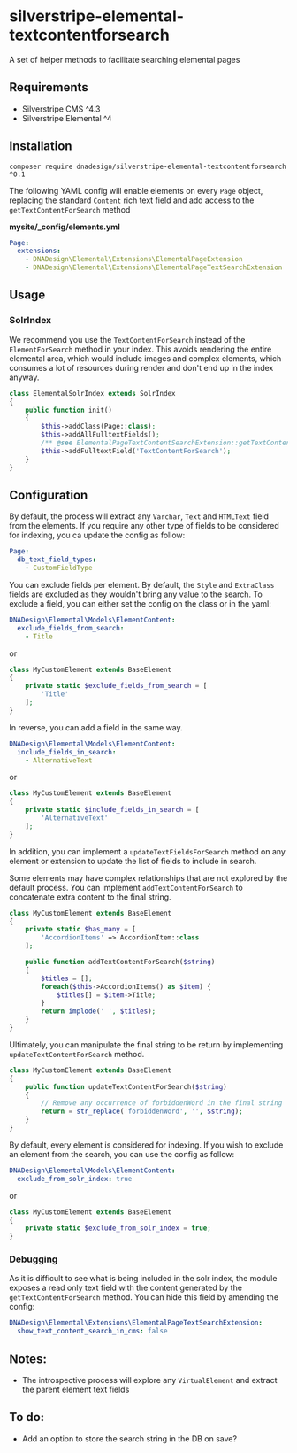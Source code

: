 # silverstripe-elemental-textcontentforsearch
A set of helper methods to facilitate searching elemental pages

## Requirements

* Silverstripe CMS ^4.3
* Silverstripe Elemental ^4

## Installation

```
composer require dnadesign/silverstripe-elemental-textcontentforsearch ^0.1
```

The following YAML config will enable elements on every `Page` object,
replacing the standard `Content` rich text field and add access to the `getTextContentForSearch` method

**mysite/\_config/elements.yml**

```yaml
Page:
  extensions:
    - DNADesign\Elemental\Extensions\ElementalPageExtension
    - DNADesign\Elemental\Extensions\ElementalPageTextSearchExtension
```

## Usage
### SolrIndex
We recommend you use the `TextContentForSearch` instead of the `ElementForSearch` method in your index.
This avoids rendering the entire elemental area, which would include images and complex elements, which consumes a lot of resources
during render and don't end up in the index anyway.

```php
class ElementalSolrIndex extends SolrIndex
{
    public function init()
    {
        $this->addClass(Page::class);
        $this->addAllFulltextFields();
        /** @see ElementalPageTextContentSearchExtension::getTextContentForSearch */
        $this->addFulltextField('TextContentForSearch');
    }
}
```

## Configuration
By default, the process will extract any `Varchar`, `Text` and `HTMLText` field from the elements.
If you require any other type of fields to be considered for indexing, you ca update the config as follow:

```yaml
Page:
  db_text_field_types:
    - CustomFieldType
```

You can exclude fields per element. By default, the `Style` and `ExtraClass` fields are excluded as they wouldn't bring any value
to the search. To exclude a field, you can either set the config on the class or in the yaml:

```yaml
DNADesign\Elemental\Models\ElementContent:
  exclude_fields_from_search:
    - Title
```
or
```php
class MyCustomElement extends BaseElement
{
    private static $exclude_fields_from_search = [
        'Title'
    ];
}
```

In reverse, you can add a field in the same way.

```yaml
DNADesign\Elemental\Models\ElementContent:
  include_fields_in_search:
    - AlternativeText
```
or
```php
class MyCustomElement extends BaseElement
{
    private static $include_fields_in_search = [
        'AlternativeText'
    ];
}
```

In addition, you can implement a `updateTextFieldsForSearch` method on any element or extension to update the list of fields to include in search.

Some elements may have complex relationships that are not explored by the default process.
You can implement `addTextContentForSearch` to concatenate extra content to the final string.

```php
class MyCustomElement extends BaseElement
{
    private static $has_many = [
        'AccordionItems' => AccordionItem::class
    ];

    public function addTextContentForSearch($string)
    {
        $titles = [];
        foreach($this->AccordionItems() as $item) {
            $titles[] = $item->Title;
        }
        return implode(' ', $titles);
    }
}
```

Ultimately, you can manipulate the final string to be return by implementing `updateTextContentForSearch` method.

```php
class MyCustomElement extends BaseElement
{
    public function updateTextContentForSearch($string)
    {
        // Remove any occurrence of forbiddenWord in the final string
        return = str_replace('forbiddenWord', '', $string);
    }
}
```

By default, every element is considered for indexing. If you wish to exclude an element from the search,
you can use the config as follow:

```yaml
DNADesign\Elemental\Models\ElementContent:
  exclude_from_solr_index: true
```
or
```php
class MyCustomElement extends BaseElement
{
    private static $exclude_from_solr_index = true;
}
```

### Debugging
As it is difficult to see what is being included in the solr index, the module exposes a read only text field with the 
content generated by the `getTextContentForSearch` method.
You can hide this field by amending the config:

```yaml
DNADesign\Elemental\Extensions\ElementalPageTextSearchExtension:
  show_text_content_search_in_cms: false
```

## Notes:
- The introspective process will explore any `VirtualElement` and extract the parent element text fields 

## To do:
- Add an option to store the search string in the DB on save?